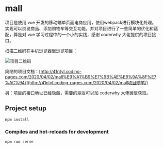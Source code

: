 # mall

项目是使用 vue 开发的移动端单页面电商应用，使用webpack进行模块化处理。实现可以浏览商品、添加购物车等交互功能，并对项目进行了一些简单的优化和适配，算是对 vue 学习过程中的一个小的实践，感谢 coderwhy 大佬提供的项目接口。

扫描二维码在手机浏览器里浏览项目：

![项目二维码](https://i.loli.net/2020/04/02/4JcZunsRDgWeSoC.png)

简陋的项目文档：[http://41ntyl.coding-pages.com/2020/04/02/mall%E9%A1%B9%E7%9B%AE%E9%9A%8F%E7%AC%94/](http://41ntyl.coding-pages.com/2020/04/02/mall项目随笔/)

另：项目的接口地址已经隐藏，需要的朋友可以加 coderwhy 大佬微信获取。



## Project setup
```
npm install
```

### Compiles and hot-reloads for development
```
npm run serve
```





